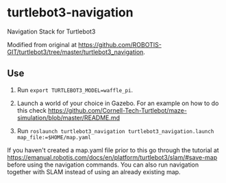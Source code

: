 # turtlebot3-navigation
Navigation Stack for Turtlebot3

Modified from original at https://github.com/ROBOTIS-GIT/turtlebot3/tree/master/turtlebot3_navigation.

## Use

1. Run  ```export TURTLEBOT3_MODEL=waffle_pi```.

2. Launch a world of your choice in Gazebo. For an example on how to do this check https://github.com/Cornell-Tech-Turtlebot/maze-simulation/blob/master/README.md

3. Run ```roslaunch turtlebot3_navigation turtlebot3_navigation.launch map_file:=$HOME/map.yaml```

If you haven't created a map.yaml file prior to this go through the tutorial at https://emanual.robotis.com/docs/en/platform/turtlebot3/slam/#save-map before using the navigation commands. You can also run navigation together with SLAM instead of using an already existing map.
